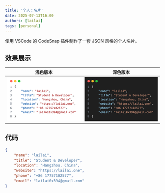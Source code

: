```yaml
---
title: '个人：名片'
date: 2025-07-13T16:00
authors: [lailai]
tags: [personal]
---
```


使用 VSCode 的 CodeSnap 插件制作了一套 JSON 风格的个人名片。

<!-- truncate -->

## 效果展示

|              浅色版本               |              深色版本              |
| :---------------------------------: | :--------------------------------: |
| ![](assets/business-card-light.png) | ![](assets/business-card-dark.png) |


## 代码

```json title="business-card.json"
{
    "name": "lailai",
    "title": "Student & Developer",
    "location": "Hangzhou, China",
    "website": "https://lailai.one",
    "phone": "+86 17757102577",
    "email": "lailai0x394@gmail.com"
}
```
